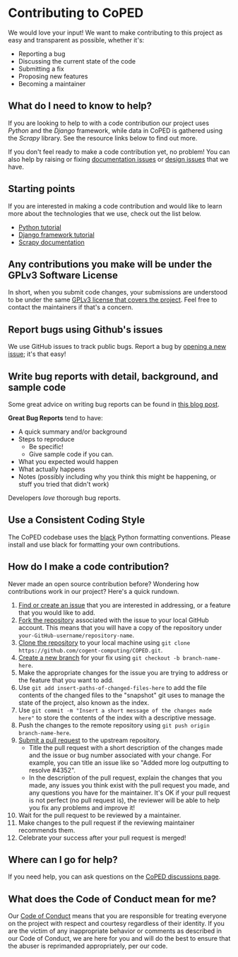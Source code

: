 # Contributing to CoPED

We would love your input! We want to make contributing to this project as easy and transparent as possible, whether it's:

- Reporting a bug
- Discussing the current state of the code
- Submitting a fix
- Proposing new features
- Becoming a maintainer

## What do I need to know to help?

If you are looking to help to with a code contribution our project uses *Python* and the *Django* framework, while data in CoPED is gathered using the *Scrapy* library. See the resource links below to find out more.

If you don't feel ready to make a code contribution yet, no problem! You can also help by raising or fixing [documentation issues](https://github.com/cogent-computing/COPED/labels/documentation) or [design issues](https://github.com/cogent-computing/COPED/labels/design) that we have.

## Starting points

If you are interested in making a code contribution and would like to learn more about the technologies that we use, check out the list below.

- [Python tutorial](https://docs.python.org/3/tutorial/)
- [Django framework tutorial](https://developer.mozilla.org/en-US/docs/Learn/Server-side/Django)
- [Scrapy documentation](https://docs.scrapy.org/en/latest/)

## Any contributions you make will be under the GPLv3 Software License

In short, when you submit code changes, your submissions are understood to be under the same [GPLv3 license that covers the project](./LICENSE.md). Feel free to contact the maintainers if that's a concern.

## Report bugs using Github's issues

We use GitHub issues to track public bugs. Report a bug by [opening a new issue](https://github.com/cogent-computing/COPED/issues); it's that easy!

## Write bug reports with detail, background, and sample code

Some great advice on writing bug reports can be found in [this blog post](https://marker.io/blog/write-bug-report).

**Great Bug Reports** tend to have:

- A quick summary and/or background
- Steps to reproduce
  - Be specific!
  - Give sample code if you can.
- What you expected would happen
- What actually happens
- Notes (possibly including why you think this might be happening, or stuff you tried that didn't work)

Developers *love* thorough bug reports.

## Use a Consistent Coding Style

The CoPED codebase uses the [black](https://black.readthedocs.io/en/stable/) Python formatting conventions. Please install and use black for formatting your own contributions.

## How do I make a code contribution?

Never made an open source contribution before? Wondering how contributions work in our project? Here's a quick rundown.

1. [Find or create an issue](https://github.com/cogent-computing/COPED/issues) that you are interested in addressing, or a feature that you would like to add.
2. [Fork the repository](https://docs.github.com/en/get-started/quickstart/fork-a-repo) associated with the issue to your local GitHub account. This means that you will have a copy of the repository under `your-GitHub-username/repository-name`.
3. [Clone the repository](https://docs.github.com/en/repositories/creating-and-managing-repositories/cloning-a-repository) to your local machine using `git clone https://github.com/cogent-computing/COPED.git`.
4. [Create a new branch](https://git-scm.com/book/en/v2/Git-Branching-Branches-in-a-Nutshell) for your fix using `git checkout -b branch-name-here`.
5. Make the appropriate changes for the issue you are trying to address or the feature that you want to add.
6. Use `git add insert-paths-of-changed-files-here` to add the file contents of the changed files to the "snapshot" git uses to manage the state of the project, also known as the index.
7. Use `git commit -m "Insert a short message of the changes made here"` to store the contents of the index with a descriptive message.
8. Push the changes to the remote repository using `git push origin branch-name-here`.
9. [Submit a pull request](https://docs.github.com/en/pull-requests/collaborating-with-pull-requests/proposing-changes-to-your-work-with-pull-requests/creating-a-pull-request) to the upstream repository.
    - Title the pull request with a short description of the changes made and the issue or bug number associated with your change. For example, you can title an issue like so "Added more log outputting to resolve #4352".
    - In the description of the pull request, explain the changes that you made, any issues you think exist with the pull request you made, and any questions you have for the maintainer. It's OK if your pull request is not perfect (no pull request is), the reviewer will be able to help you fix any problems and improve it!
10. Wait for the pull request to be reviewed by a maintainer.
11. Make changes to the pull request if the reviewing maintainer recommends them.
12. Celebrate your success after your pull request is merged!

## Where can I go for help?

If you need help, you can ask questions on the [CoPED discussions page](https://github.com/cogent-computing/COPED/discussions).

## What does the Code of Conduct mean for me?

Our [Code of Conduct](./CODE-OF-CONDUCT.md) means that you are responsible for treating everyone on the project with respect and courtesy regardless of their identity. If you are the victim of any inappropriate behavior or comments as described in our Code of Conduct, we are here for you and will do the best to ensure that the abuser is reprimanded appropriately, per our code.

